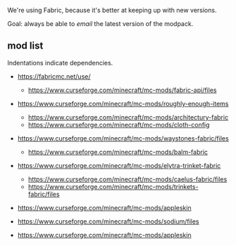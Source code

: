 We're using Fabric, because it's better at keeping up with new versions.

Goal: always be able to _email_ the latest version of the modpack.

mod list
--------

Indentations indicate dependencies.

- https://fabricmc.net/use/
  * https://www.curseforge.com/minecraft/mc-mods/fabric-api/files

- https://www.curseforge.com/minecraft/mc-mods/roughly-enough-items
  * https://www.curseforge.com/minecraft/mc-mods/architectury-fabric
  * https://www.curseforge.com/minecraft/mc-mods/cloth-config

- https://www.curseforge.com/minecraft/mc-mods/waystones-fabric/files
  * https://www.curseforge.com/minecraft/mc-mods/balm-fabric

- https://www.curseforge.com/minecraft/mc-mods/elytra-trinket-fabric
  * https://www.curseforge.com/minecraft/mc-mods/caelus-fabric/files
  * https://www.curseforge.com/minecraft/mc-mods/trinkets-fabric/files

- https://www.curseforge.com/minecraft/mc-mods/appleskin

- https://www.curseforge.com/minecraft/mc-mods/sodium/files

- https://www.curseforge.com/minecraft/mc-mods/appleskin